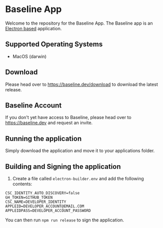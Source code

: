 # Baseline App

Welcome to the repository for the Baseline App.
The Baseline app is an [Electron based](https://github.com/electron/electron) application.

## Supported Operating Systems

* MacOS (darwin)

## Download

Please head over to https://baseline.dev/download to download the latest release.

## Baseline Account

If you don't yet have access to Baseline, please head over to https://baseline.dev and request an invite.

## Running the application

Simply download the application and move it to your applications folder.

## Building and Signing the application

1. Create a file called `electron-builder.env` and add the following contents:

```
CSC_IDENTITY_AUTO_DISCOVERY=false
GH_TOKEN=GITHUB_TOKEN
CSC_NAME=DEVELOPER_IDENTITY
APPLEID=DEVELOPER_ACCOUNT@EMAIL.COM
APPLEIDPASS=DEVELOPER_ACCOUNT_PASSWORD
```

You can then run `npm run release` to sign the application.